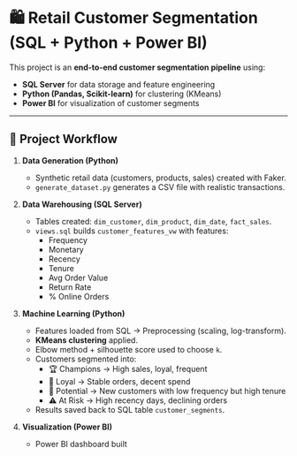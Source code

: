# 🛍️ Retail Customer Segmentation (SQL + Python + Power BI)

This project is an **end-to-end customer segmentation pipeline** using:
- **SQL Server** for data storage and feature engineering
- **Python (Pandas, Scikit-learn)** for clustering (KMeans)
- **Power BI** for visualization of customer segments

---

## 🔹 Project Workflow

1. **Data Generation (Python)**
   - Synthetic retail data (customers, products, sales) created with Faker.
   - `generate_dataset.py` generates a CSV file with realistic transactions.

2. **Data Warehousing (SQL Server)**
   - Tables created: `dim_customer`, `dim_product`, `dim_date`, `fact_sales`.
   - `views.sql` builds `customer_features_vw` with features:
     - Frequency
     - Monetary
     - Recency
     - Tenure
     - Avg Order Value
     - Return Rate
     - % Online Orders

3. **Machine Learning (Python)**
   - Features loaded from SQL → Preprocessing (scaling, log-transform).
   - **KMeans clustering** applied.
   - Elbow method + silhouette score used to choose `k`.
   - Customers segmented into:
     - 🏆 Champions → High sales, loyal, frequent
     - 🤝 Loyal → Stable orders, decent spend
     - 🌱 Potential → New customers with low frequency but high tenure
     - ⚠️ At Risk → High recency days, declining orders
   - Results saved back to SQL table `customer_segments`.

4. **Visualization (Power BI)**
   - Power BI dashboard built 
     


